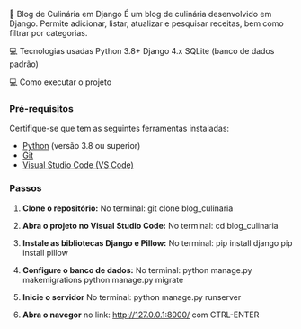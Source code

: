 🥞 Blog de Culinária em Django
É um blog de culinária desenvolvido em Django. Permite adicionar, listar, atualizar e pesquisar receitas, bem como filtrar por categorias.

💻 Tecnologias usadas
    Python 3.8+
    Django 4.x
    SQLite (banco de dados padrão)
    
💻 Como executar o projeto
  ### Pré-requisitos
  Certifique-se que tem as seguintes ferramentas instaladas:
  - [Python](https://www.python.org/downloads/) (versão 3.8 ou superior)
  - [Git](https://git-scm.com/)
  - [Visual Studio Code (VS Code)](https://code.visualstudio.com/)

  ### Passos
  1. **Clone o repositório:**
   No terminal:
   git clone blog_culinaria

  2. **Abra o projeto no Visual Studio Code:**
     No terminal:
     cd blog_culinaria
  
  3. **Instale as bibliotecas Django e Pillow:**
     No terminal:
     pip install django
     pip install pillow
     
  4. **Configure o banco de dados:**
    No terminal:
    python manage.py makemigrations
    python manage.py migrate

  5. **Inicie o servidor**
    No terminal:
    python manage.py runserver
  
  6. **Abra o navegor**
     no link: http://127.0.0.1:8000/ com CTRL-ENTER
  
